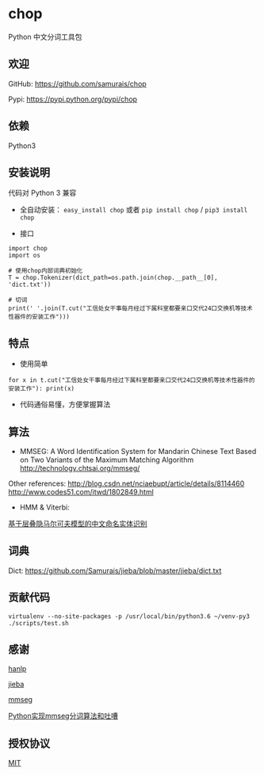 # chop
Python 中文分词工具包

## 欢迎

GitHub: https://github.com/samurais/chop

Pypi: https://pypi.python.org/pypi/chop

## 依赖

Python3

## 安装说明

代码对 Python 3 兼容

*  全自动安装： ``easy_install chop`` 或者 ``pip install chop`` / ``pip3 install chop``

* 接口

```
import chop
import os

# 使用chop内部词典初始化
T = chop.Tokenizer(dict_path=os.path.join(chop.__path__[0], 'dict.txt'))

# 切词
print(' '.join(T.cut("工信处女干事每月经过下属科室都要亲口交代24口交换机等技术性器件的安装工作")))

```

## 特点

* 使用简单

```
for x in t.cut("工信处女干事每月经过下属科室都要亲口交代24口交换机等技术性器件的安装工作"): print(x)
```

* 代码通俗易懂，方便掌握算法

## 算法

* MMSEG: 
A Word Identification System for Mandarin Chinese Text Based on Two
Variants of the Maximum Matching Algorithm
http://technology.chtsai.org/mmseg/

Other references:
http://blog.csdn.net/nciaebupt/article/details/8114460
http://www.codes51.com/itwd/1802849.html

* HMM & Viterbi:

[基于层叠隐马尔可夫模型的中文命名实体识别](http://xueshu.baidu.com/s?wd=%E5%9F%BA%E4%BA%8E%E5%B1%82%E5%8F%A0%E9%9A%90%E9%A9%AC%E5%B0%94%E5%8F%AF%E5%A4%AB%E6%A8%A1%E5%9E%8B%E7%9A%84%E4%B8%AD%E6%96%87%E5%91%BD%E5%90%8D%E5%AE%9E%E4%BD%93%E8%AF%86%E5%88%AB&tn=SE_baiduxueshu_c1gjeupa&ie=utf-8&sc_hit=1)

## 词典

Dict:
https://github.com/Samurais/jieba/blob/master/jieba/dict.txt

## 贡献代码

```
virtualenv --no-site-packages -p /usr/local/bin/python3.6 ~/venv-py3
./scripts/test.sh
```

## 感谢

[hanlp](http://www.hankcs.com/nlp/ner/) 

[jieba](https://github.com/fxsjy/jieba)

[mmseg](http://technology.chtsai.org/mmseg/)

[Python实现mmseg分词算法和吐嘈](http://blog.csdn.net/acceptedxukai/article/details/7390300)

## 授权协议
[MIT](./LICENSE)
